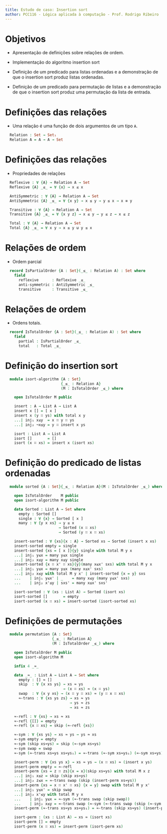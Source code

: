 ```yaml
---
title: Estudo de caso: Insertion sort
author: PCC116 - Lógica aplicada à computação - Prof. Rodrigo Ribeiro
---
```


<!--
```agda
  module aula16 where

  open import Data.Biconditional.Biconditional
  open import Data.Biconditional.BiconditionalTheorems
  open import Data.Bool.Bool
  open import Data.Empty.Empty
  open import Data.Function.Function
  open import Data.List.List
  open import Data.List.Relation.Any
  open import Data.Sum.Sum
  open import Data.Unit.Unit

  open import Relation.Equality.Propositional
```
-->

# Objetivos

- Apresentação de definições sobre relações de
ordem.

- Implementação do algoritmo insertion sort

- Definição de um predicado para listas ordenadas
e a demonstração de que o insertion sort produz listas
ordenadas.

- Definição de um predicado para permutação de listas
e a demonstração de que o insertion sort produz uma
permutação da lista de entrada.

# Definições das relações

- Uma relação é uma função de dois argumentos de um tipo `A`.

```agda
  Relation : Set → Set₁
  Relation A = A → A → Set
```

# Definições das relações

- Propriedades de relações

```agda
  Reflexive : ∀ {A} → Relation A → Set
  Reflexive {A} _≤_ = ∀ {x} → x ≤ x

  AntiSymmetric : ∀ {A} → Relation A → Set
  AntiSymmetric {A} _≤_ = ∀ {x y} → x ≤ y → y ≤ x → x ≡ y

  Transitive : ∀ {A} → Relation A → Set
  Transitive {A} _≤_ = ∀ {x y z} → x ≤ y → y ≤ z → x ≤ z

  Total : ∀ {A} → Relation A → Set
  Total {A} _≤_ = ∀ x y → x ≤ y ⊎ y ≤ x
```

# Relações de ordem

- Ordem parcial

```agda
  record IsPartialOrder {A : Set}(_≤_ : Relation A) : Set where
    field
      reflexive      : Reflexive _≤_
      anti-symmetric : AntiSymmetric _≤_
      transitive     : Transitive _≤_
```

# Relações de ordem

- Ordens totais.

```agda
  record IsTotalOrder {A : Set}(_≤_ : Relation A) : Set where
    field
      partial : IsPartialOrder _≤_
      total   : Total _≤_
```

# Definição do insertion sort

```agda
  module isort-algorithm {A : Set}
                         {_≤_ : Relation A}
                         (M : IsTotalOrder _≤_) where

    open IsTotalOrder M public

    insert : A → List A → List A
    insert x [] = [ x ]
    insert x (y ∷ ys) with total x y
    ...| inj₁ x≤y  = x ∷ y ∷ ys
    ...| inj₂ ¬x≤y = y ∷ insert x ys

    isort : List A → List A
    isort []       = []
    isort (x ∷ xs) = insert x (isort xs)
```

# Definição do predicado de listas ordenadas

```agda
  module sorted {A : Set}{_≤_ : Relation A}(M : IsTotalOrder _≤_) where

    open IsTotalOrder    M public
    open isort-algorithm M public

    data Sorted : List A → Set where
      empty : Sorted []
      single : ∀ {x} → Sorted [ x ]
      many : ∀ {y x xs} → y ≤ x
                        → Sorted (x ∷ xs)
                        → Sorted (y ∷ x ∷ xs)

    insert-sorted : ∀ {xs}{x : A} → Sorted xs → Sorted (insert x xs)
    insert-sorted empty = single
    insert-sorted {xs = [ x ]}{y} single with total M y x
    ...| inj₁ y≤x = many y≤x single
    ...| inj₂ x≤y = many x≤y single
    insert-sorted {x ∷ x' ∷ xs}{y}(many x≤x' sxs) with total M y x
    ...| inj₁ y≤x = many y≤x (many x≤x' sxs)
    ...| inj₂ x≤y with total M y x' | insert-sorted {x = y} sxs
    ...    | inj₁ y≤x' | _    = many x≤y (many y≤x' sxs)
    ...    | inj₂ x'≤y | sxs' = many x≤x' sxs'

    isort-sorted : ∀ (xs : List A) → Sorted (isort xs)
    isort-sorted []       = empty
    isort-sorted (x ∷ xs) = insert-sorted (isort-sorted xs)
```

# Definições de permutações

```agda
  module permutation {A : Set}
                     {_≤_ : Relation A}
                     (M : IsTotalOrder _≤_) where

    open IsTotalOrder M public
    open isort-algorithm M

    infix 4 _≈_

    data _≈_ : List A → List A → Set where
      empty : [] ≈ []
      skip  : ∀ {x xs ys} → xs ≈ ys
                          → (x ∷ xs) ≈ (x ∷ ys)
      swap  : ∀ {x y xs} → (x ∷ y ∷ xs) ≈ (y ∷ x ∷ xs)
      ≈-trans : ∀ {xs ys zs} → xs ≈ ys
                             → ys ≈ zs
                             → xs ≈ zs

    ≈-refl : ∀ {xs} → xs ≈ xs
    ≈-refl {[]} = empty
    ≈-refl {x ∷ xs} = skip (≈-refl {xs})

    ≈-sym : ∀ {xs ys} → xs ≈ ys → ys ≈ xs
    ≈-sym empty = empty
    ≈-sym (skip xs≈ys) = skip (≈-sym xs≈ys)
    ≈-sym swap = swap
    ≈-sym (≈-trans xs≈ys xs≈ys₁) = ≈-trans (≈-sym xs≈ys₁) (≈-sym xs≈ys)

    insert-perm : ∀ {xs ys x} → xs ≈ ys → (x ∷ xs) ≈ (insert x ys)
    insert-perm empty = ≈-refl
    insert-perm {xs = z ∷ zs}{x = x}(skip xs≈ys) with total M x z
    ...| inj₁ x≤z = skip (skip xs≈ys)
    ...| inj₂ z≤x = ≈-trans swap (skip (insert-perm xs≈ys))
    insert-perm {xs = x ∷ x' ∷ xs} {x = y} swap with total M y x'
    ...| inj₁ y≤x' = skip swap
    ...| inj₂ x'≤y with total M y x
    ...    | inj₁ y≤x = ≈-sym (≈-trans swap (skip swap))
    ...    | inj₂ x≤y = ≈-trans swap (≈-sym (≈-trans swap (skip (≈-sym (≈-trans swap (skip (insert-perm ≈-refl)))))))
    insert-perm (≈-trans xs≈ys xs≈ys₁) = ≈-trans (skip xs≈ys) (insert-perm xs≈ys₁)

    isort-perm : (xs : List A) → xs ≈ (isort xs)
    isort-perm [] = empty
    isort-perm (x ∷ xs) = insert-perm (isort-perm xs)
```
